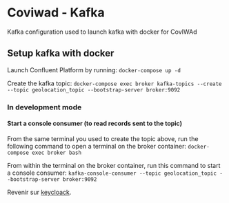 # Coviwad - Kafka

Kafka configuration used to launch kafka with docker for CovIWAd

## Setup kafka with docker

Launch Confluent Platform by running:
`docker-compose up -d`

Create the kafka topic:
`docker-compose exec broker kafka-topics --create --topic geolocation_topic --bootstrap-server broker:9092`

### In development mode

#### Start a console consumer (to read records sent to the topic)
From the same terminal you used to create the topic above, run the following command to open a terminal on the broker container:
`docker-compose exec broker bash`

From within the terminal on the broker container, run this command to start a console consumer:
`kafka-console-consumer --topic geolocation_topic --bootstrap-server broker:9092`


Revenir sur [keycloack](/keycloack).